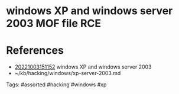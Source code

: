# windows XP and windows server 2003 MOF file RCE

# References
- [20221003151152](/zet/20221003151152/README.md) windows XP and windows server 2003
- ~/kb/hacking/windows/xp-server-2003.md

Tags:
    #assorted #hacking #windows #xp
